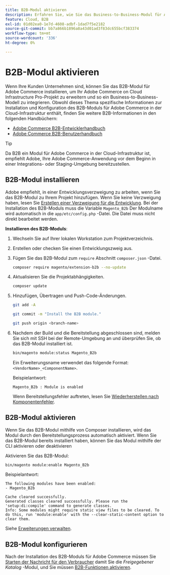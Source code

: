 ```yaml
---
title: B2B-Modul aktivieren
description: Erfahren Sie, wie Sie das Business-to-Business-Modul für Adobe Commerce in der Cloud-Infrastruktur aktivieren.
feature: Cloud, B2B
exl-id: 01d02ea0-1e7d-4608-adbf-1dad7f5e2182
source-git-commit: bb7a866b1896a8a43d01ad3f83dc655bcf383374
workflow-type: tm+mt
source-wordcount: '336'
ht-degree: 0%

---
```


# B2B-Modul aktivieren

Wenn Ihre Kunden Unternehmen sind, können Sie das B2B-Modul für Adobe Commerce installieren, um Ihr Adobe Commerce on Cloud Infrastructure Pro-Projekt zu erweitern und so ein Business-to-Business-Modell zu integrieren. Obwohl dieses Thema spezifische Informationen zur Installation und Konfiguration des B2B-Moduls für Adobe Commerce in der Cloud-Infrastruktur enthält, finden Sie weitere B2B-Informationen in den folgenden Handbüchern:

- [Adobe Commerce B2B-Entwicklerhandbuch](https://developer.adobe.com/commerce/webapi/rest/b2b/)
- [Adobe Commerce B2B-Benutzerhandbuch](https://experienceleague.adobe.com/docs/commerce-admin/b2b/guide-overview.html)

>[!TIP]
>
>Da B2B ein Modul für Adobe Commerce in der Cloud-Infrastruktur ist, empfiehlt Adobe, Ihre Adobe Commerce-Anwendung vor dem Beginn in einer Integrations- oder Staging-Umgebung bereitzustellen.

## B2B-Modul installieren

Adobe empfiehlt, in einer Entwicklungsverzweigung zu arbeiten, wenn Sie das B2B-Modul zu Ihrem Projekt hinzufügen. Wenn Sie keine Verzweigung haben, lesen Sie [Erstellen einer Verzweigung für die Entwicklung](../development/cli-branches.md#create-a-branch-for-development). Bei der Installation des B2B-Moduls muss die Variable `Magento_B2b` Der Modulname wird automatisch in die `app/etc/config.php` -Datei. Die Datei muss nicht direkt bearbeitet werden.

**Installieren des B2B-Moduls**:

1. Wechseln Sie auf Ihrer lokalen Workstation zum Projektverzeichnis.

1. Erstellen oder checken Sie einen Entwicklungszweig aus.

1. Fügen Sie das B2B-Modul zum `require` Abschnitt `composer.json` -Datei.

   ```bash
   composer require magento/extension-b2b --no-update
   ```

1. Aktualisieren Sie die Projektabhängigkeiten.

   ```bash
   composer update
   ```

1. Hinzufügen, Übertragen und Push-Code-Änderungen.

   ```bash
   git add -A
   ```

   ```bash
   git commit -m "Install the B2B module."
   ```

   ```bash
   git push origin <branch-name>
   ```

1. Nachdem der Build und die Bereitstellung abgeschlossen sind, melden Sie sich mit SSH bei der Remote-Umgebung an und überprüfen Sie, ob das B2B-Modul installiert ist.

   ```bash
   bin/magento module:status Magento_B2b
   ```

   Ein Erweiterungsname verwendet das folgende Format: `<VendorName>_<ComponentName>`.

   Beispielantwort:

   ```terminal
   Magento_B2b : Module is enabled
   ```

   Wenn Bereitstellungsfehler auftreten, lesen Sie [Wiederherstellen nach Komponentenfehler](../deploy/recover-failed-deployment.md).

## B2B-Modul aktivieren

Wenn Sie das B2B-Modul mithilfe von Composer installieren, wird das Modul durch den Bereitstellungsprozess automatisch aktiviert. Wenn Sie das B2B-Modul bereits installiert haben, können Sie das Modul mithilfe der CLI aktivieren oder deaktivieren

Aktivieren Sie das B2B-Modul:

```bash
bin/magento module:enable Magento_B2b
```

Beispielantwort:

```terminal
The following modules have been enabled:
- Magento_B2b

Cache cleared successfully.
Generated classes cleared successfully. Please run the 'setup:di:compile' command to generate classes.
Info: Some modules might require static view files to be cleared. To do this, run 'module:enable' with the --clear-static-content option to clear them.
```

Siehe [Erweiterungen verwalten](extensions.md).

## B2B-Modul konfigurieren

Nach der Installation des B2B-Moduls für Adobe Commerce müssen Sie [Starten der Nachricht für den Verbraucher](https://experienceleague.adobe.com/docs/commerce-admin/b2b/install.html#start-message-consumers) damit Sie die _Freigegebener Katalog_ -Modul, und Sie müssen [B2B-Funktionen aktivieren](https://experienceleague.adobe.com/docs/commerce-admin/b2b/enable-basic-features.html).
